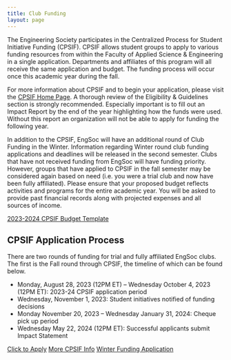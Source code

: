 ```yaml
---
title: Club Funding
layout: page
---
```


The Engineering Society participates in the Centralized Process for Student Initiative Funding (CPSIF). CPSIF allows student groups to apply to various funding resources from within the Faculty of Applied Science & Engineering in a single application. Departments and affiliates of this program will all receive the same application and budget. The funding process will occur once this academic year during the fall.

For more information about CPSIF and to begin your application, please visit the [CPSIF Home Page](https://uofteng.ca/CPSIF). A thorough review of the Eligibility & Guidelines section is strongly recommended. Especially important is to fill out an Impact Report by the end of the year highlighting how the funds were used. Without this report an organization will not be able to apply for funding the following year.

In addition to the CPSIF, EngSoc will have an additional round of Club Funding in the Winter. Information regarding Winter round club funding applications and deadlines will be released in the second semester. Clubs that have not received funding from EngSoc will have funding priority. However, groups that have applied to CPSIF in the fall semester may be considered again based on need (i.e. you were a trial club and now have been fully affiliated). Please ensure that your proposed budget reflects activities and programs for the entire academic year. You will be asked to provide past financial records along with projected expenses and all sources of income. 

<a class="button is-primary" href="https://utoronto.sharepoint.com/:x:/s/fase-VDU/setd/ET_pS7HVxwJAlB6vzRSzbwoBnJvJtZsAzflJangkHuH-_g?e=GNi1H6">2023-2024 CPSIF Budget Template</a>

## CPSIF Application Process

There are two rounds of funding for trial and fully affiliated EngSoc clubs. The first is the Fall round through CPSIF, the timeline of which can be found below.

- Monday, August 28, 2023 (12PM ET) –  Wednesday October 4, 2023 (12PM ET): 2023-24 CPSIF application period
- Wednesday, November 1, 2023: Student initiatives notified of funding decisions
- Monday November 20, 2023 – Wednesday January 31, 2024: Cheque pick up period
- Wednesday May 22, 2024 (12PM ET): Successful applicants submit Impact Statement

<a class="button is-primary" href="https://forms.office.com/r/NpQsrtGqpR">Click to Apply</a> 
<a class="button is-primary" href="https://uofteng.ca/CPSIF">More CPSIF Info</a> 
<a class="button is-danger" disabled href="https://docs.google.com/forms/d/e/1FAIpQLSfYUfIKAGVTVfzpvkzEuezJG4UYjZzQo8mr4qPp8oUrJYPvSQ/viewform">Winter Funding Application</a>

